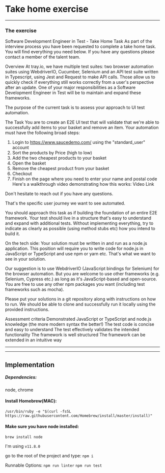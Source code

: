 # Take home exercise
---
### The exercise
Software Development Engineer in Test - Take Home Task
As part of the interview process you have been requested to complete a take home task. You will find everything you need below. If you have any questions please contact a member of the talent team.

Overview
At tray.io, we have multiple test suites: two browser automation suites using WebdriverIO, Cucumber, Selenium and an API test suite written in Typescript, using Jest and Request to make API calls. Those allow us to quickly check if everything still works correctly from a user's perspective after an update. One of your major responsibilities as a Software Development Engineer in Test will be to maintain and expand these frameworks.

The purpose of the current task is to assess your approach to UI test automation.

The Task
You are to create an E2E UI test that will validate that we're able to successfully add items to your basket and remove an item. Your automation must have the following broad steps:

1. Login to https://www.saucedemo.com/ using the "standard_user" account
2. Sort the products by Price (high to low)
3. Add the two cheapest products to your basket
4. Open the basket
5. Remove the cheapest product from your basket
6. Checkout
7. Finish on the page where you need to enter your name and postal code
Here's a walkthrough video demonstrating how this works: Video Link

Don't hesitate to reach out if you have any questions.

That's the specific user journey we want to see automated.

You should approach this task as if building the foundation of an entire E2E framework. Your test should live in a structure that's easy to understand and expand with additional tests. Without implementing everything, try to indicate as clearly as possible (using method stubs etc) how you intend to build it.

On the tech side: Your solution must be written in and run as a node.js application. This position will require you to write code for node.js in JavaScript or TypeScript and use npm or yarn etc. That's what we want to see in your solution.

Our suggestion is to use WebdriverIO (JavaScript bindings for Selenium) for the browser automation. But you are welcome to use other frameworks (e.g. Selenium, Cypress etc.) as long as it's JavaScript-based and open-source. You are free to use any other npm packages you want (including test frameworks such as mocha).

Please put your solutions in a git repository along with instructions on how to run. We should be able to clone and successfully run it locally using the provided instructions.

Assessment criteria
Demonstrated JavaScript or TypeScript and node.js knowledge (the more modern syntax the better!)
The test code is concise and easy to understand
The test effectively validates the intended functionality
The framework is well structured
The framework can be extended in an intuitive way

---
---
## Implementation

##### Dependencies:
node, chrome

#### Install Homebrew(MAC):
`/usr/bin/ruby -e "$(curl -fsSL https://raw.githubusercontent.com/Homebrew/install/master/install)"`

#### Make sure you have node installed:
`brew install node`

I'm using
`v11.8.0`

go to the root of the project and type:
`npm i`

Runnable Options:
`npm run linter`
`npm run test`
